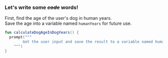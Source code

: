 ### Let's write some ~~_code_~~ words!

First, find the age of the user's dog in human years.
\
Save the age into a variable named `humanYears` for future use.

<div class="hint" title="Example of a prompt">

```kotlin
fun calculateDogAgeInDogYears() {
  prompt("""
        Get the user input and save the result to a variable named humanYears.
    """)
}
```
</div>